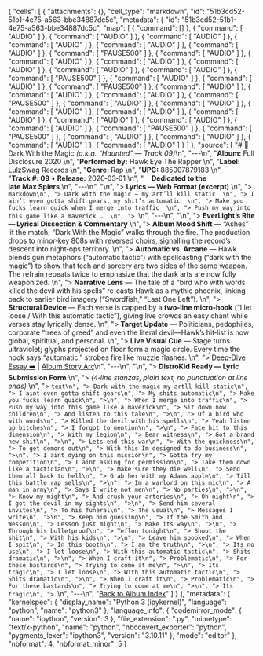 {
 "cells": [
  {
   "attachments": {},
   "cell_type": "markdown",
   "id": "51b3cd52-51b1-4e75-a563-bbe34887dc5c",
   "metadata": {
    "id": "51b3cd52-51b1-4e75-a563-bbe34887dc5c",
    "map": [
     {
      "command": []
     },
     {
      "command": [
       "AUDIO"
      ]
     },
     {
      "command": [
       "AUDIO"
      ]
     },
     {
      "command": [
       "AUDIO"
      ]
     },
     {
      "command": [
       "AUDIO"
      ]
     },
     {
      "command": [
       "AUDIO"
      ]
     },
     {
      "command": [
       "AUDIO"
      ]
     },
     {
      "command": [
       "PAUSE500"
      ]
     },
     {
      "command": [
       "AUDIO"
      ]
     },
     {
      "command": [
       "AUDIO"
      ]
     },
     {
      "command": [
       "AUDIO"
      ]
     },
     {
      "command": [
       "AUDIO"
      ]
     },
     {
      "command": [
       "AUDIO"
      ]
     },
     {
      "command": [
       "AUDIO"
      ]
     },
     {
      "command": [
       "PAUSE500"
      ]
     },
     {
      "command": [
       "AUDIO"
      ]
     },
     {
      "command": [
       "AUDIO"
      ]
     },
     {
      "command": [
       "PAUSE500"
      ]
     },
     {
      "command": [
       "AUDIO"
      ]
     },
     {
      "command": [
       "AUDIO"
      ]
     },
     {
      "command": [
       "AUDIO"
      ]
     },
     {
      "command": [
       "PAUSE500"
      ]
     },
     {
      "command": [
       "AUDIO"
      ]
     },
     {
      "command": [
       "AUDIO"
      ]
     },
     {
      "command": [
       "AUDIO"
      ]
     },
     {
      "command": [
       "AUDIO"
      ]
     },
     {
      "command": [
       "AUDIO"
      ]
     },
     {
      "command": [
       "AUDIO"
      ]
     },
     {
      "command": [
       "AUDIO"
      ]
     },
     {
      "command": [
       "AUDIO"
      ]
     },
     {
      "command": [
       "PAUSE500"
      ]
     },
     {
      "command": [
       "PAUSE500"
      ]
     },
     {
      "command": [
       "AUDIO"
      ]
     },
     {
      "command": [
       "AUDIO"
      ]
     },
     {
      "command": [
       "AUDIO"
      ]
     },
     {
      "command": [
       "AUDIO"
      ]
     }
    ]
   },
   "source": [
    "# 🎵 Dark With the Magic *(a.k.a. “Haunted” — Track 09)*\n",
    "---\n",
    "**Album:** Full Disclosure 2020  \n",
    "**Performed by:** Hawk Eye The Rapper  \n",
    "**Label:** LulzSwag Records  \n",
    "**Genre:** Rap  \n",
    "**UPC:** 885007879183  \n",
    "**Track #: 09** • **Release:** 2020‑03‑01  \n",
    "&nbsp;&nbsp;&nbsp;&nbsp;**Dedicated to the late Max Spiers**  \n",
    "---\n",
    "\n",
    "> **Lyrics — Web Format (excerpt)**  \n",
    "> ```markdown\n",
    "> Dark with the magic — my art’ll kill static  \n",
    "> I ain’t even gotta shift gears, my shit’s automatic  \n",
    "> Make you fucks learn quick when I merge into traffic  \n",
    "> Push my way into this game like a maverick …  \n",
    "> ```\n",
    "---\n",
    "\n",
    "> **EverLight’s Rite — Lyrical Dissection & Commentary**  \n",
    "> **Album Mood Shift** — “Ashes” lit the match; “Dark With the Magic” walks through the fire. The production drops to minor‑key 808s with reversed choirs, signalling the record’s descent into night‑ops territory.  \n",
    "> **Automatic vs. Arcane** — Hawk blends gun metaphors (“automatic tactic”) with spellcasting (“dark with the magic”) to show that tech and sorcery are two sides of the same weapon. The refrain repeats twice to emphasize that the dark arts are now fully weaponized.  \n",
    "> **Narrative Lens** — The tale of a “bird who with words killed the devil with his spells” re‑casts Hawk as a mythic phoenix, linking back to earlier bird imagery (“Swordfish,” “Last One Left”).  \n",
    "> **Structural Device** — Each verse is capped by a **two‑line micro‑hook** (“I let loose / With this automatic tactic”), giving live crowds an easy chant while verses stay lyrically dense.  \n",
    "> **Target Update** — Politicians, pedophiles, corporate “trees of greed” and even the literal devil—Hawk’s hit‑list is now global, spiritual, and personal.  \n",
    "> **Live Visual Cue** — Stage turns ultraviolet; glyphs projected on floor form a magic circle. Every time the hook says “automatic,” strobes fire like muzzle flashes.  \n",
    "> [Deep‑Dive Essay ➡️](#) | [Album Story Arc](#)\n",
    "---\n",
    "\n",
    "> **DistroKid Ready — Lyric Submission Form**  \n",
    "> *(4‑line stanzas, plain text, no punctuation at line ends)*  \n",
    "> ```text\n",
    "> Dark with the magic my artll kill static\n",
    "> I aint even gotta shift gears\n",
    "> My shits automatic\n",
    "> Make you fucks learn quick\n",
    ">\n",
    "> When I merge into traffic\n",
    "> Push my way into this game like a maverick\n",
    "> Sit down now children\n",
    "> And listen to this tale\n",
    ">\n",
    "> Of a bird who with words\n",
    "> Killed the devil with his spells\n",
    "> Yeah listen up bitches\n",
    "> I forgot to mention\n",
    ">\n",
    "> Face hit to this dimension\n",
    "> With my legion\n",
    "> Bear witness\n",
    "> Got a brand new shit\n",
    ">\n",
    "> Lets end this war\n",
    "> With the quickness\n",
    "> To get demons out\n",
    "> With this Im designed to do business\n",
    ">\n",
    "> I aint dying on this mission\n",
    "> Gotta fry my competition\n",
    "> I aint asking for permission\n",
    "> Take them down like a tactician\n",
    ">\n",
    "> Make sure they die well\n",
    "> Send them all back to hell\n",
    "> Grab her with my Adams apple\n",
    "> Till this battle rap sells\n",
    ">\n",
    "> Im a warlord on this mic\n",
    "> A man in army\n",
    "> Says I write not men\n",
    "> No parties\n",
    ">\n",
    "> Know my might\n",
    "> And crush your arteries\n",
    "> Oh night\n",
    "> I got the devil in my sights\n",
    ">\n",
    "> Send him several invites\n",
    "> To his funeral\n",
    "> The usual\n",
    "> Messages I write\n",
    ">\n",
    "> Keep him guessing\n",
    "> If the Smith and Wesson\n",
    "> Lesson just might\n",
    "> Make its way\n",
    ">\n",
    "> Through his bulletproof\n",
    "> Teflon tonight\n",
    "> Shoot the shit\n",
    "> With his kids\n",
    ">\n",
    "> Leave him spooked\n",
    "> When I spit\n",
    "> In this booth\n",
    "> I am the truth\n",
    ">\n",
    "> Its no use\n",
    "> I let loose\n",
    "> With this automatic tactic\n",
    "> Shits dramatic\n",
    ">\n",
    "> When I craft it\n",
    "> Problematic\n",
    "> For these bastards\n",
    "> Trying to come at me\n",
    ">\n",
    "> Its tragic\n",
    "> I let loose\n",
    "> With this automatic tactic\n",
    "> Shits dramatic\n",
    ">\n",
    "> When I craft it\n",
    "> Problematic\n",
    "> For these bastards\n",
    "> Trying to come at me\n",
    ">\n",
    "> Its tragic\n",
    "> ```\n",
    "---\n",
    "[Back to Album Index](#)"
   ]
  }
 ],
 "metadata": {
  "kernelspec": {
   "display_name": "Python 3 (ipykernel)",
   "language": "python",
   "name": "python3"
  },
  "language_info": {
   "codemirror_mode": {
    "name": "ipython",
    "version": 3
   },
   "file_extension": ".py",
   "mimetype": "text/x-python",
   "name": "python",
   "nbconvert_exporter": "python",
   "pygments_lexer": "ipython3",
   "version": "3.10.11"
  },
  "mode": "editor"
 },
 "nbformat": 4,
 "nbformat_minor": 5
}
